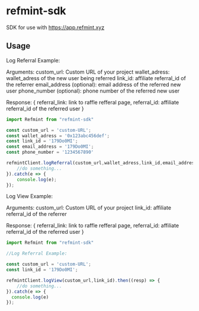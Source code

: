 # refmint-sdk

SDK for use with https://app.refmint.xyz

## Usage	

Log Referral Example:

Arguments:
	custom_url: Custom URL of your project
	wallet_adress: wallet_adress of the new user being referred
	link_id: affiliate referral_id of the referrer
	email_address (optional): email address of the referred new user
	phone_number (optional): phone number of the referred new user

Response:
	{
		referral_link: link to raffle refferal page,
		referral_id: affiliate referral_id of the referred user
	}

```ts
import Refmint from "refmint-sdk"

const custom_url = 'custom-URL';
const wallet_adress = '0x123abc456def';
const link_id = '179Do0MI';
const email_address = '179Do0MI';
const phone_number = '1234567890'

refmintClient.logReferral(custom_url,wallet_adress,link_id,email_address,phone_number).then((resp) => {
	//do something...
}).catch(e => {
	console.log(e);
});

```

Log View Example:

Arguments:
	custom_url: Custom URL of your project
	link_id: affiliate referral_id of the referrer

Response:
	{
		referral_link: link to raffle refferal page,
		referral_id: affiliate referral_id of the referred user
	}


```ts
import Refmint from "refmint-sdk"

//Log Referral Example:

const custom_url = 'custom-URL';
const link_id = '179Do0MI';

refmintClient.logView(custom_url,link_id).then((resp) => {
	//do something...
}).catch(e => {
  console.log(e)
});
```